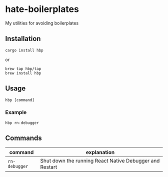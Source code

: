 # hate-boilerplates

My utilities for avoiding boilerplates

## Installation

```
cargo install hbp
```

or

```
brew tap hbp/tap
brew install hbp
```

## Usage

```
hbp [command]
```

### Example

```
hbp rn-debugger
```

## Commands

| command       | explanation                                             |
| ------------- | ------------------------------------------------------- |
| `rn-debugger` | Shut down the running React Native Debugger and Restart |
